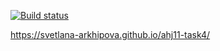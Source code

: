 [![Build status](https://ci.appveyor.com/api/projects/status/jjcwbmsk15yww8ey/branch/master?svg=true)](https://ci.appveyor.com/project/Svetlana-Arkhipova/ahj11-task4/branch/master)

https://svetlana-arkhipova.github.io/ahj11-task4/
